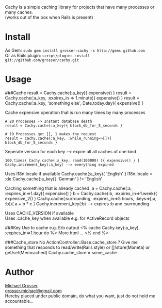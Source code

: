 Cachy is a simple caching library for projects that have many processes or many caches.  
(works out of the box when Rails is present)

Install
=======
As Gem: ` sudo gem install grosser-cachy -s http://gems.github.com `  
Or as Rails plugin: ` script/plugins install git://github.com/grosser/cachy.git `


Usage
=====
###Cache
    result = Cachy.cache(:a_key){ expensive() }
    result = Cachy.cache(:a_key, :expires_in => 1.minute){ expensive() }
    result = Cachy.cache(:a_key, 'something else', Date.today.day){ expensive() }

Cache expensive operation that is run many times by many processes

    # 20 Processes -> Instant database death
    result = Cachy.cache(:a_key){ block_db_for_5_seconds }

    # 19 Processes get [], 1 makes the request
    result = Cachy.cache(:a_key, :while_running=>[]){ block_db_for_5_seconds }


Seperate version for each key --> expire all all caches of one kind

    100.times{ Cachy.cache(:a_key, rand(100000) ){ expensive() } }
    Cachy.increment_key(:a_key) --> everything expired


Uses I18n.locale if available
    Cachy.cache(:a_key){ 'English' }
    I18n.locale = :de
    Cachy.cache(:a_key){ 'German' } != 'English'

Caching something that is already cached.
    a = Cachy.cache(:a, :expires_in=>1.day){ expensive() }
    b = Cachy.cache(:b, :expires_in=>1.week){ expensive_2() }
    Cachy.cache(:surrounding, :expires_in=>5.hours, :keys=>[:a, :b]){ a + b * c }
    Cachy.increment_key(:b) -->  expires :b and :surrounding


Uses CACHE_VERSION if available  
Uses .cache_key when available e.g. for ActiveRecord objects


###Key
Use to cache e.g. Erb output
    <% cache Cachy.key(:a_key), :expires_in=>1.hour do %>
      More html ...
    <% end %>

###Cache_store
No ActionController::Base.cache_store ?
Give me something that responds to read/write(Rails style) or []/store(Moneta) or get/set(Memcached)
    Cachy.cache_store = some_cache

Author
======
[Michael Grosser](http://pragmatig.wordpress.com)  
grosser.michael@gmail.com  
Hereby placed under public domain, do what you want, just do not hold me accountable...